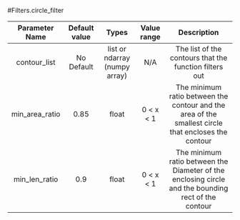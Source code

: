 #Filters.circle_filter

| Parameter Name | Default value | Types | Value range | Description | 
| :---: |  :---: | :---: | :---: | :---: |
| contour_list | No Default | list or ndarray (numpy array)| N/A | The list of the contours that the function filters out |
| min_area_ratio | 0.85 | float | 0 < x < 1 | The minimum ratio between the contour and the area of the smallest circle that encloses the contour |
| min_len_ratio | 0.9 | float | 0 < x < 1 | The minimum ratio between the Diameter of the enclosing circle and the bounding rect of the contour |


